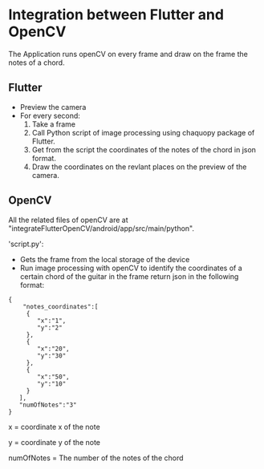 # Integration between Flutter and OpenCV

The Application runs openCV on every frame and draw on the frame the notes of a chord.

## Flutter
- Preview the camera
- For every second:
  1. Take a frame
  2. Call Python script of image processing using chaquopy package of Flutter.
  3. Get from the script the coordinates of the notes of the chord in json format.
  4. Draw the coordinates on the revlant places on the preview of the camera.

## OpenCV
All the related files of openCV are at "integrateFlutterOpenCV/android/app/src/main/python".

'script.py':
  - Gets the frame from the local storage of the device
  - Run image processing with openCV to identify the coordinates of a certain chord of the guitar in the frame
   return json in the following format:
 
 ```
 {
     "notes_coordinates":[
      {
         "x":"1",
         "y":"2"
      },
      {
         "x":"20",
         "y":"30"
      },
      {
         "x":"50",
         "y":"10"
      }
    ],
    "numOfNotes":"3"
}
``` 
x = coordinate x of the note

y = coordinate y of the note

numOfNotes = The number of the notes of the chord
  

